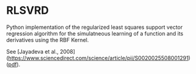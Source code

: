 # RLSVRD

Python implementation of the regularized least squares support vector
regression algorithm for the simulatneous learning of a function and
its derivatives using the RBF Kernel.


See [Jayadeva et al., 2008]
(https://www.sciencedirect.com/science/article/pii/S0020025508001291)
([pdf](http://isiarticles.com/bundles/Article/pre/pdf/24941.pdf)).
